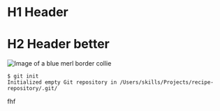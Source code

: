 # H1 Header 
# H2 Header better
![Image of a blue merl border collie](https://www.thesprucepets.com/thmb/vi4jHxmw_B2BoL2XCjvwhti6ujE=/3600x2400/filters:no_upscale():max_bytes(150000):strip_icc()/cute-dog-breeds-we-can-t-get-enough-of-4589340-14-4cdb2f10e1654a468f13cd95ff880834.jpg)
```
$ git init
Initialized empty Git repository in /Users/skills/Projects/recipe-repository/.git/
```
fhf
